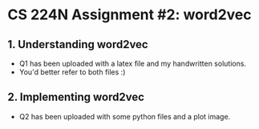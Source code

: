 # CS 224N Assignment #2: word2vec
## 1. Understanding word2vec
- Q1 has been uploaded with a latex file and my handwritten solutions.
- You'd better refer to both files :)
  
## 2. Implementing word2vec
- Q2 has been uploaded with some python files and a plot image.
